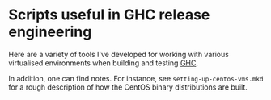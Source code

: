 # Scripts useful in GHC release engineering

Here are a variety of tools I've developed for working with various virtualised
environments when building and testing [GHC](http://haskell.org/ghc).

In addition, one can find notes. For instance, see `setting-up-centos-vms.mkd`
for a rough description of how the CentOS binary distributions are built.
